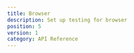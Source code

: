 ```yaml
---
title: Browser
description: Set up testing for browser
position: 5
version: 1
category: API Reference
---
```

